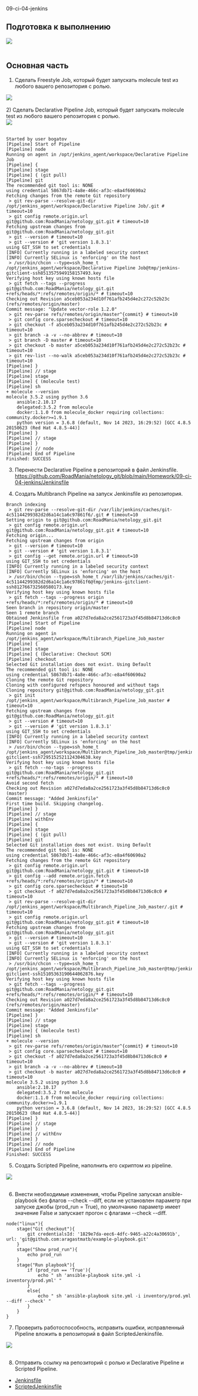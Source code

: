 09-ci-04-jenkins

## Подготовка к выполнению
<div> <img src="https://github.com/RoadMania/netology_git/blob/main/screens/cicd-jenkins1.JPG"> </div> <br>

## Основная часть
1) Сделать Freestyle Job, который будет запускать molecule test из любого вашего репозитория с ролью.
<div> <img src="https://github.com/RoadMania/netology_git/blob/main/screens/cicd-jenkins2.JPG"> </div> <br>
2) Сделать Declarative Pipeline Job, который будет запускать molecule test из любого вашего репозитория с ролью.
<div> <img src="https://github.com/RoadMania/netology_git/blob/main/screens/cicd-jenkins3.JPG"> </div> <br>

```
Started by user bogatov
[Pipeline] Start of Pipeline
[Pipeline] node
Running on agent in /opt/jenkins_agent/workspace/Declarative Pipeline Job
[Pipeline] {
[Pipeline] stage
[Pipeline] { (git pull)
[Pipeline] git
The recommended git tool is: NONE
using credential 5867db71-4a8e-466c-af3c-e8a4f60690a2
Fetching changes from the remote Git repository
 > git rev-parse --resolve-git-dir /opt/jenkins_agent/workspace/Declarative Pipeline Job/.git # timeout=10
 > git config remote.origin.url git@github.com:RoadMania/netology_git.git # timeout=10
Fetching upstream changes from git@github.com:RoadMania/netology_git.git
 > git --version # timeout=10
 > git --version # 'git version 1.8.3.1'
using GIT_SSH to set credentials 
[INFO] Currently running in a labeled security context
[INFO] Currently SELinux is 'enforcing' on the host
 > /usr/bin/chcon --type=ssh_home_t /opt/jenkins_agent/workspace/Declarative Pipeline Job@tmp/jenkins-gitclient-ssh8513575949158157493.key
Verifying host key using known hosts file
 > git fetch --tags --progress git@github.com:RoadMania/netology_git.git +refs/heads/*:refs/remotes/origin/* # timeout=10
Checking out Revision a5ceb053a234d10f761afb245d4e2c272c52b23c (refs/remotes/origin/master)
Commit message: "Update vector-role 1.2.0"
 > git rev-parse refs/remotes/origin/master^{commit} # timeout=10
 > git config core.sparsecheckout # timeout=10
 > git checkout -f a5ceb053a234d10f761afb245d4e2c272c52b23c # timeout=10
 > git branch -a -v --no-abbrev # timeout=10
 > git branch -D master # timeout=10
 > git checkout -b master a5ceb053a234d10f761afb245d4e2c272c52b23c # timeout=10
 > git rev-list --no-walk a5ceb053a234d10f761afb245d4e2c272c52b23c # timeout=10
[Pipeline] }
[Pipeline] // stage
[Pipeline] stage
[Pipeline] { (molecule test)
[Pipeline] sh
+ molecule --version
molecule 3.5.2 using python 3.6 
    ansible:2.10.17
    delegated:3.5.2 from molecule
    docker:1.1.0 from molecule_docker requiring collections: community.docker>=1.9.1
    python version = 3.6.8 (default, Nov 14 2023, 16:29:52) [GCC 4.8.5 20150623 (Red Hat 4.8.5-44)]
[Pipeline] }
[Pipeline] // stage
[Pipeline] }
[Pipeline] // node
[Pipeline] End of Pipeline
Finished: SUCCESS
```

3) Перенести Declarative Pipeline в репозиторий в файл Jenkinsfile. <br>
https://github.com/RoadMania/netology_git/blob/main/Homework/09-ci-04-jenkins/Jenkinsfile <br>

4) Создать Multibranch Pipeline на запуск Jenkinsfile из репозитория.

```
Branch indexing
 > git rev-parse --resolve-git-dir /var/lib/jenkins/caches/git-4c51144299382d2d6a14c1a6c97861f6/.git # timeout=10
Setting origin to git@github.com:RoadMania/netology_git.git
 > git config remote.origin.url git@github.com:RoadMania/netology_git.git # timeout=10
Fetching origin...
Fetching upstream changes from origin
 > git --version # timeout=10
 > git --version # 'git version 1.8.3.1'
 > git config --get remote.origin.url # timeout=10
using GIT_SSH to set credentials 
[INFO] Currently running in a labeled security context
[INFO] Currently SELinux is 'enforcing' on the host
 > /usr/bin/chcon --type=ssh_home_t /var/lib/jenkins/caches/git-4c51144299382d2d6a14c1a6c97861f6@tmp/jenkins-gitclient-ssh812766732560580173.key
Verifying host key using known hosts file
 > git fetch --tags --progress origin +refs/heads/*:refs/remotes/origin/* # timeout=10
Seen branch in repository origin/master
Seen 1 remote branch
Obtained Jenkinsfile from a027d7eda8a2ce2561723a3f45d8b84713d6c8c0
[Pipeline] Start of Pipeline
[Pipeline] node
Running on agent in /opt/jenkins_agent/workspace/Multibranch_Pipeline_Job_master
[Pipeline] {
[Pipeline] stage
[Pipeline] { (Declarative: Checkout SCM)
[Pipeline] checkout
Selected Git installation does not exist. Using Default
The recommended git tool is: NONE
using credential 5867db71-4a8e-466c-af3c-e8a4f60690a2
Cloning the remote Git repository
Cloning with configured refspecs honoured and without tags
Cloning repository git@github.com:RoadMania/netology_git.git
 > git init /opt/jenkins_agent/workspace/Multibranch_Pipeline_Job_master # timeout=10
Fetching upstream changes from git@github.com:RoadMania/netology_git.git
 > git --version # timeout=10
 > git --version # 'git version 1.8.3.1'
using GIT_SSH to set credentials 
[INFO] Currently running in a labeled security context
[INFO] Currently SELinux is 'enforcing' on the host
 > /usr/bin/chcon --type=ssh_home_t /opt/jenkins_agent/workspace/Multibranch_Pipeline_Job_master@tmp/jenkins-gitclient-ssh7295152521124304638.key
Verifying host key using known hosts file
 > git fetch --no-tags --progress git@github.com:RoadMania/netology_git.git +refs/heads/*:refs/remotes/origin/* # timeout=10
Avoid second fetch
Checking out Revision a027d7eda8a2ce2561723a3f45d8b84713d6c8c0 (master)
Commit message: "Added Jenkinsfile"
First time build. Skipping changelog.
[Pipeline] }
[Pipeline] // stage
[Pipeline] withEnv
[Pipeline] {
[Pipeline] stage
[Pipeline] { (git pull)
[Pipeline] git
Selected Git installation does not exist. Using Default
The recommended git tool is: NONE
using credential 5867db71-4a8e-466c-af3c-e8a4f60690a2
Fetching changes from the remote Git repository
 > git config remote.origin.url git@github.com:RoadMania/netology_git.git # timeout=10
 > git config --add remote.origin.fetch +refs/heads/*:refs/remotes/origin/* # timeout=10
 > git config core.sparsecheckout # timeout=10
 > git checkout -f a027d7eda8a2ce2561723a3f45d8b84713d6c8c0 # timeout=10
 > git rev-parse --resolve-git-dir /opt/jenkins_agent/workspace/Multibranch_Pipeline_Job_master/.git # timeout=10
 > git config remote.origin.url git@github.com:RoadMania/netology_git.git # timeout=10
Fetching upstream changes from git@github.com:RoadMania/netology_git.git
 > git --version # timeout=10
 > git --version # 'git version 1.8.3.1'
using GIT_SSH to set credentials 
[INFO] Currently running in a labeled security context
[INFO] Currently SELinux is 'enforcing' on the host
 > /usr/bin/chcon --type=ssh_home_t /opt/jenkins_agent/workspace/Multibranch_Pipeline_Job_master@tmp/jenkins-gitclient-ssh15105363190644062876.key
Verifying host key using known hosts file
 > git fetch --tags --progress git@github.com:RoadMania/netology_git.git +refs/heads/*:refs/remotes/origin/* # timeout=10
Checking out Revision a027d7eda8a2ce2561723a3f45d8b84713d6c8c0 (refs/remotes/origin/master)
Commit message: "Added Jenkinsfile"
[Pipeline] }
[Pipeline] // stage
[Pipeline] stage
[Pipeline] { (molecule test)
[Pipeline] sh
+ molecule --version
 > git rev-parse refs/remotes/origin/master^{commit} # timeout=10
 > git config core.sparsecheckout # timeout=10
 > git checkout -f a027d7eda8a2ce2561723a3f45d8b84713d6c8c0 # timeout=10
 > git branch -a -v --no-abbrev # timeout=10
 > git checkout -b master a027d7eda8a2ce2561723a3f45d8b84713d6c8c0 # timeout=10
molecule 3.5.2 using python 3.6 
    ansible:2.10.17
    delegated:3.5.2 from molecule
    docker:1.1.0 from molecule_docker requiring collections: community.docker>=1.9.1
    python version = 3.6.8 (default, Nov 14 2023, 16:29:52) [GCC 4.8.5 20150623 (Red Hat 4.8.5-44)]
[Pipeline] }
[Pipeline] // stage
[Pipeline] }
[Pipeline] // withEnv
[Pipeline] }
[Pipeline] // node
[Pipeline] End of Pipeline
Finished: SUCCESS
```

5) Создать Scripted Pipeline, наполнить его скриптом из pipeline.
<div> <img src="https://github.com/RoadMania/netology_git/blob/main/screens/cicd-jenkins6.JPG"> </div> <br>

6) Внести необходимые изменения, чтобы Pipeline запускал ansible-playbook без флагов --check --diff, если не установлен параметр при запуске джобы (prod_run = True), по умолчанию параметр имеет значение False и запускает прогон с флагами --check --diff.

```
node("linux"){
    stage("Git checkout"){
        git credentialsId: '1829e7da-eec6-4dfc-9465-a22c4a30691b', url: 'git@github.com:aragastmatb/example-playbook.git'
    }
    stage("Show prod_run"){
        echo prod_run
    }
    stage("Run playbook"){
        if (prod_run == 'True'){
            echo " sh 'ansible-playbook site.yml -i inventory/prod.yml' "
        }
        else{
            echo " sh 'ansible-playbook site.yml -i inventory/prod.yml --diff --check' "
        }
    }
}
```

7) Проверить работоспособность, исправить ошибки, исправленный Pipeline вложить в репозиторий в файл ScriptedJenkinsfile.
<div> <img src="https://github.com/RoadMania/netology_git/blob/main/screens/cicd-jenkins7.JPG"> </div> <br>

8) Отправить ссылку на репозиторий с ролью и Declarative Pipeline и Scripted Pipeline.

- [Jenkinsfile](Jenkinsfile)
- [ScriptedJenkinsfile](ScriptedJenkinsfile)
